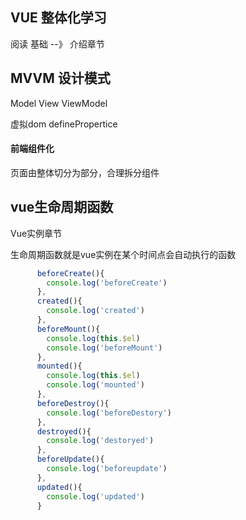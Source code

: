 ## VUE 整体化学习

阅读  基础  --》 介绍章节 

## MVVM 设计模式 

Model  View ViewModel

虚拟dom  definePropertice

#### 前端组件化

页面由整体切分为部分，合理拆分组件

## vue生命周期函数

Vue实例章节

生命周期函数就是vue实例在某个时间点会自动执行的函数

```js
	  beforeCreate(){
        console.log('beforeCreate')
      },
      created(){
        console.log('created')
      },
      beforeMount(){
        console.log(this.$el)
        console.log('beforeMount')
      },
      mounted(){
        console.log(this.$el)
        console.log('mounted')
      },
      beforeDestroy(){
        console.log('beforeDestory')
      },
      destroyed(){
        console.log('destoryed')
      },
      beforeUpdate(){
        console.log('beforeupdate')
      },
      updated(){
        console.log('updated')
      }
```



